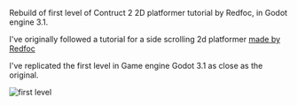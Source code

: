 Rebuild of first level of Contruct 2 2D platformer tutorial by Redfoc, in Godot engine 3.1.

I've originally followed a tutorial for a side scrolling 2d platformer <a href="https://redfoc.com/platformer-series-construct-2-tutorial/"> made by Redfoc</a> 

I've replicated the first level in Game engine Godot 3.1 as close as the original. 

![first level](mobilerpg.png)

